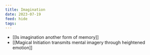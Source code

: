 ```yaml
---
title: Imagination
date: 2023-07-19
feed: hide
tags:
---
```


- [[Is imagination another form of memory]]
- [[Magical Initiation transmits mental imagery through heightened emotion]]